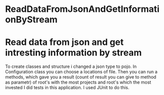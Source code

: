 # ReadDataFromJsonAndGetInformationByStream
<h1>Read data from json and get intresting information by stream</h1>
To create classes and structure i changed a json type to pojo.
In Configuration class you can choose a locations of file.
Then you can run a methods, which gave you a result (count of result you can give to method as parametr) of root's with the most projects and root's which the most invested
I did tests in this application. I used JUnit to do this.
